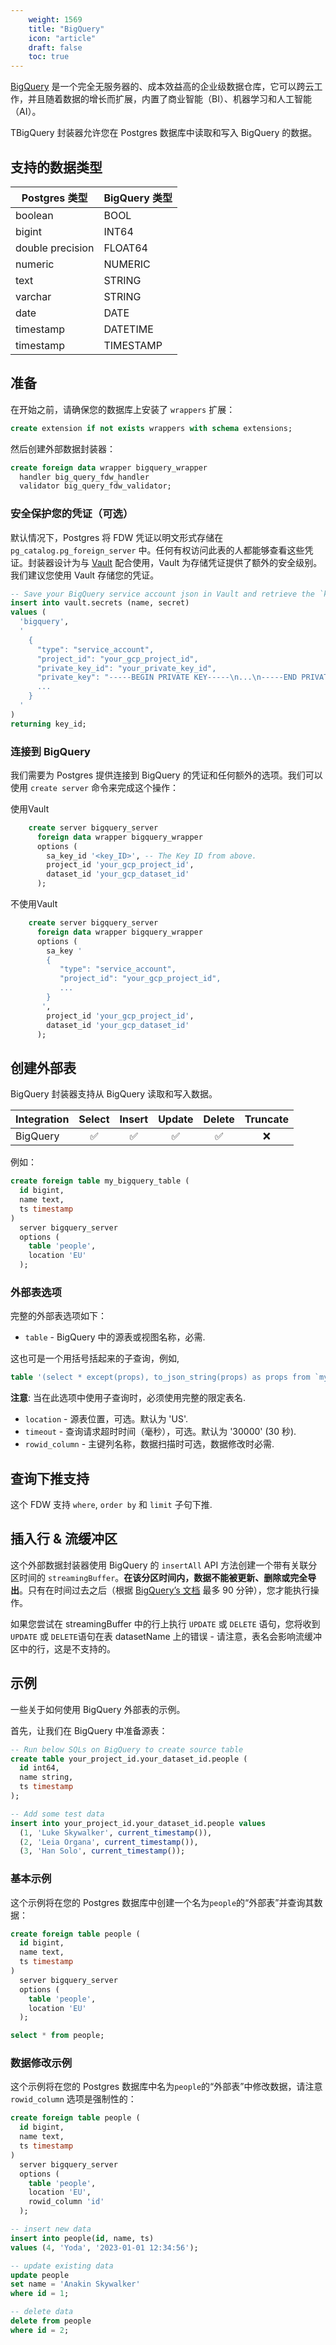 ```yaml
---
    weight: 1569
    title: "BigQuery"
    icon: "article"
    draft: false
    toc: true
---
```


[BigQuery](https://cloud.google.com/bigquery) 是一个完全无服务器的、成本效益高的企业级数据仓库，它可以跨云工作，并且随着数据的增长而扩展，内置了商业智能（BI）、机器学习和人工智能（AI）。

TBigQuery 封装器允许您在 Postgres 数据库中读取和写入 BigQuery 的数据。

## 支持的数据类型

| Postgres  类型    | BigQuery  类型 |
| ---------------- | ------------- |
| boolean          | BOOL          |
| bigint           | INT64         |
| double precision | FLOAT64       |
| numeric          | NUMERIC       |
| text             | STRING        |
| varchar          | STRING        |
| date             | DATE          |
| timestamp        | DATETIME      |
| timestamp        | TIMESTAMP     |

## 准备

在开始之前，请确保您的数据库上安装了 `wrappers`  扩展：

```sql
create extension if not exists wrappers with schema extensions;
```

然后创建外部数据封装器：

```sql
create foreign data wrapper bigquery_wrapper
  handler big_query_fdw_handler
  validator big_query_fdw_validator;
```

### 安全保护您的凭证（可选）

默认情况下，Postgres 将 FDW 凭证以明文形式存储在`pg_catalog.pg_foreign_server` 中。任何有权访问此表的人都能够查看这些凭证。封装器设计为与 [Vault](https://supabase.com/docs/guides/database/vault) 配合使用，Vault 为存储凭证提供了额外的安全级别。我们建议您使用 Vault 存储您的凭证。

```sql
-- Save your BigQuery service account json in Vault and retrieve the `key_id`
insert into vault.secrets (name, secret)
values (
  'bigquery',
  '
    {
      "type": "service_account",
      "project_id": "your_gcp_project_id",
      "private_key_id": "your_private_key_id",
      "private_key": "-----BEGIN PRIVATE KEY-----\n...\n-----END PRIVATE KEY-----\n",
      ...
    }
  '
)
returning key_id;
```

### 连接到 BigQuery

我们需要为 Postgres 提供连接到 BigQuery 的凭证和任何额外的选项。我们可以使用 `create server`  命令来完成这个操作：

 使用Vault

```sql
    create server bigquery_server
      foreign data wrapper bigquery_wrapper
      options (
        sa_key_id '<key_ID>', -- The Key ID from above.
        project_id 'your_gcp_project_id',
        dataset_id 'your_gcp_dataset_id'
      );
```

 不使用Vault

```sql
    create server bigquery_server
      foreign data wrapper bigquery_wrapper
      options (
        sa_key '
        {
           "type": "service_account",
           "project_id": "your_gcp_project_id",
           ...
        }
       ',
        project_id 'your_gcp_project_id',
        dataset_id 'your_gcp_dataset_id'
      );
```

## 创建外部表

BigQuery 封装器支持从 BigQuery 读取和写入数据。

| Integration | Select | Insert | Update | Delete | Truncate |
| ----------- | :----: | :----: | :----: | :----: | :------: |
| BigQuery    |   ✅   |   ✅   |   ✅   |   ✅   |    ❌    |

例如：

```sql
create foreign table my_bigquery_table (
  id bigint,
  name text,
  ts timestamp
)
  server bigquery_server
  options (
    table 'people',
    location 'EU'
  );
```

### 外部表选项

完整的外部表选项如下：

- `table` - BigQuery 中的源表或视图名称，必需.

这也可是一个用括号括起来的子查询，例如,

  ```sql
  table '(select * except(props), to_json_string(props) as props from `my_project.my_dataset.my_table`)'
  ```

  **注意**: 当在此选项中使用子查询时，必须使用完整的限定表名.

- `location` - 源表位置，可选。默认为 'US'.
- `timeout` - 查询请求超时时间（毫秒），可选。默认为 '30000' (30 秒).
- `rowid_column` - 主键列名称，数据扫描时可选，数据修改时必需.

## 查询下推支持

这个 FDW 支持 `where`, `order by` 和 `limit` 子句下推.

## 插入行 & 流缓冲区

这个外部数据封装器使用 BigQuery 的 `insertAll` API 方法创建一个带有关联分区时间的 `streamingBuffer`。**在该分区时间内，数据不能被更新、删除或完全导出**。只有在时间过去之后（根据  [BigQuery’s 文档](https://cloud.google.com/bigquery/docs/streaming-data-into-bigquery) 最多 90 分钟），您才能执行操作。

如果您尝试在 streamingBuffer 中的行上执行 `UPDATE` 或 `DELETE` 语句，您将收到 `UPDATE` 或 `DELETE`语句在表 datasetName 上的错误 - 请注意，表名会影响流缓冲区中的行，这是不支持的。

## 示例

一些关于如何使用 BigQuery 外部表的示例。

首先，让我们在 BigQuery 中准备源表：

```sql
-- Run below SQLs on BigQuery to create source table
create table your_project_id.your_dataset_id.people (
  id int64,
  name string,
  ts timestamp
);

-- Add some test data
insert into your_project_id.your_dataset_id.people values
  (1, 'Luke Skywalker', current_timestamp()),
  (2, 'Leia Organa', current_timestamp()),
  (3, 'Han Solo', current_timestamp());
```

### 基本示例

这个示例将在您的 Postgres 数据库中创建一个名为`people`的“外部表”并查询其数据：

```sql
create foreign table people (
  id bigint,
  name text,
  ts timestamp
)
  server bigquery_server
  options (
    table 'people',
    location 'EU'
  );

select * from people;
```

### 数据修改示例

这个示例将在您的 Postgres 数据库中名为`people`的“外部表”中修改数据，请注意  `rowid_column` 选项是强制性的：

```sql
create foreign table people (
  id bigint,
  name text,
  ts timestamp
)
  server bigquery_server
  options (
    table 'people',
    location 'EU',
    rowid_column 'id'
  );

-- insert new data
insert into people(id, name, ts)
values (4, 'Yoda', '2023-01-01 12:34:56');

-- update existing data
update people
set name = 'Anakin Skywalker'
where id = 1;

-- delete data
delete from people
where id = 2;
```



